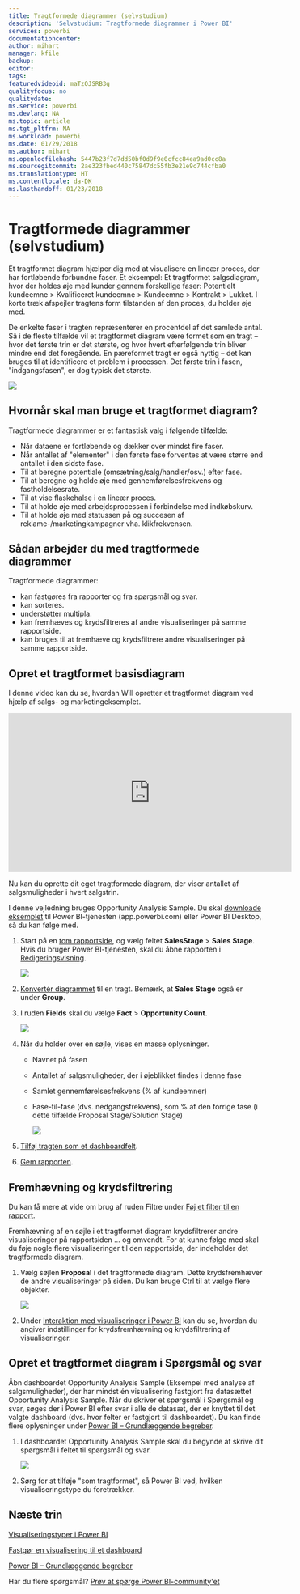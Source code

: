 ```yaml
---
title: Tragtformede diagrammer (selvstudium)
description: 'Selvstudium: Tragtformede diagrammer i Power BI'
services: powerbi
documentationcenter: 
author: mihart
manager: kfile
backup: 
editor: 
tags: 
featuredvideoid: maTzOJSRB3g
qualityfocus: no
qualitydate: 
ms.service: powerbi
ms.devlang: NA
ms.topic: article
ms.tgt_pltfrm: NA
ms.workload: powerbi
ms.date: 01/29/2018
ms.author: mihart
ms.openlocfilehash: 5447b23f7d7dd50bf0d9f9e0cfcc84ea9ad0cc8a
ms.sourcegitcommit: 2ae323fbed440c75847dc55fb3e21e9c744cfba0
ms.translationtype: HT
ms.contentlocale: da-DK
ms.lasthandoff: 01/23/2018
---
```

# <a name="funnel-charts-tutorial"></a>Tragtformede diagrammer (selvstudium)
Et tragtformet diagram hjælper dig med at visualisere en lineær proces, der har fortløbende forbundne faser. Et eksempel: Et tragtformet salgsdiagram, hvor der holdes øje med kunder gennem forskellige faser: Potentielt kundeemne \> Kvalificeret kundeemne \> Kundeemne \> Kontrakt \> Lukket.  I korte træk afspejler tragtens form tilstanden af den proces, du holder øje med.

De enkelte faser i tragten repræsenterer en procentdel af det samlede antal. Så i de fleste tilfælde vil et tragtformet diagram være formet som en tragt – hvor det første trin er det største, og hvor hvert efterfølgende trin bliver mindre end det foregående.  En pæreformet tragt er også nyttig – det kan bruges til at identificere et problem i processen.  Det første trin i fasen, "indgangsfasen", er dog typisk det største.

![](media/power-bi-visualization-funnel-charts/funnelplain.png)

## <a name="when-to-use-a-funnel-chart"></a>Hvornår skal man bruge et tragtformet diagram?
Tragtformede diagrammer er et fantastisk valg i følgende tilfælde:

* Når dataene er fortløbende og dækker over mindst fire faser.
* Når antallet af "elementer" i den første fase forventes at være større end antallet i den sidste fase.
* Til at beregne potentiale (omsætning/salg/handler/osv.) efter fase.
* Til at beregne og holde øje med gennemførelsesfrekvens og fastholdelsesrate.
* Til at vise flaskehalse i en lineær proces.
* Til at holde øje med arbejdsprocessen i forbindelse med indkøbskurv.
* Til at holde øje med statussen på og succesen af reklame-/marketingkampagner vha. klikfrekvensen.

## <a name="working-with-funnel-charts"></a>Sådan arbejder du med tragtformede diagrammer
Tragtformede diagrammer:

* kan fastgøres fra rapporter og fra spørgsmål og svar.
* kan sorteres.
* understøtter multipla.
* kan fremhæves og krydsfiltreres af andre visualiseringer på samme rapportside.
* kan bruges til at fremhæve og krydsfiltrere andre visualiseringer på samme rapportside.

## <a name="create-a-basic-funnel-chart"></a>Opret et tragtformet basisdiagram
I denne video kan du se, hvordan Will opretter et tragtformet diagram ved hjælp af salgs- og marketingeksemplet.

<iframe width="560" height="315" src="https://www.youtube.com/embed/qKRZPBnaUXM" frameborder="0" allow="autoplay; encrypted-media" allowfullscreen></iframe>


Nu kan du oprette dit eget tragtformede diagram, der viser antallet af salgsmuligheder i hvert salgstrin.

I denne vejledning bruges Opportunity Analysis Sample. Du skal [downloade eksemplet](sample-datasets.md) til Power BI-tjenesten (app.powerbi.com) eller Power BI Desktop, så du kan følge med.   

1. Start på en [tom rapportside](power-bi-report-add-page.md), og vælg feltet **SalesStage** \> **Sales Stage**. Hvis du bruger Power BI-tjenesten, skal du åbne rapporten i [Redigeringsvisning](service-interact-with-a-report-in-editing-view.md).
   
    ![](media/power-bi-visualization-funnel-charts/funnelselectfield_new.png)
2. [Konvertér diagrammet](power-bi-report-change-visualization-type.md) til en tragt. Bemærk, at **Sales Stage** også er under **Group**. 
3. I ruden **Fields** skal du vælge **Fact** \> **Opportunity Count**.
   
    ![](media/power-bi-visualization-funnel-charts/power-bi-funnel.png)
4. Når du holder over en søjle, vises en masse oplysninger.
   
   * Navnet på fasen
   * Antallet af salgsmuligheder, der i øjeblikket findes i denne fase
   * Samlet gennemførelsesfrekvens (% af kundeemner) 
   * Fase-til-fase (dvs. nedgangsfrekvens), som % af den forrige fase (i dette tilfælde Proposal Stage/Solution Stage)
     
     ![](media/power-bi-visualization-funnel-charts/funnelhover_new.png)
5. [Tilføj tragten som et dashboardfelt](service-dashboard-tiles.md). 
6. [Gem rapporten](service-report-save.md).

## <a name="highlighting-and-cross-filtering"></a>Fremhævning og krydsfiltrering
Du kan få mere at vide om brug af ruden Filtre under [Føj et filter til en rapport](power-bi-report-add-filter.md).

Fremhævning af en søjle i et tragtformet diagram krydsfiltrerer andre visualiseringer på rapportsiden ... og omvendt. For at kunne følge med skal du føje nogle flere visualiseringer til den rapportside, der indeholder det tragtformede diagram.

1. Vælg søjlen **Proposal** i det tragtformede diagram. Dette krydsfremhæver de andre visualiseringer på siden. Du kan bruge Ctrl til at vælge flere objekter.
   
   ![](media/power-bi-visualization-funnel-charts/funnelchartnoowl.gif)
2. Under [Interaktion med visualiseringer i Power BI](service-reports-visual-interactions.md) kan du se, hvordan du angiver indstillinger for krydsfremhævning og krydsfiltrering af visualiseringer.

## <a name="create-a-funnel-chart-in-qa"></a>Opret et tragtformet diagram i Spørgsmål og svar
Åbn dashboardet Opportunity Analysis Sample (Eksempel med analyse af salgsmuligheder), der har mindst én visualisering fastgjort fra datasættet Opportunity Analysis Sample.  Når du skriver et spørgsmål i Spørgsmål og svar, søges der i Power BI efter svar i alle de datasæt, der er knyttet til det valgte dashboard (dvs. hvor felter er fastgjort til dashboardet). Du kan finde flere oplysninger under [Power BI – Grundlæggende begreber](service-basic-concepts.md).

1. I dashboardet Opportunity Analysis Sample skal du begynde at skrive dit spørgsmål i feltet til spørgsmål og svar.
   
   ![](media/power-bi-visualization-funnel-charts/funnelfromqna_new.png)
   
2. Sørg for at tilføje "som tragtformet", så Power BI ved, hvilken visualiseringstype du foretrækker.

## <a name="next-steps"></a>Næste trin
[Visualiseringstyper i Power BI](power-bi-visualization-types-for-reports-and-q-and-a.md)

[Fastgør en visualisering til et dashboard](service-dashboard-pin-tile-from-report.md)

[Power BI – Grundlæggende begreber](service-basic-concepts.md)

Har du flere spørgsmål? [Prøv at spørge Power BI-community'et](http://community.powerbi.com/)

